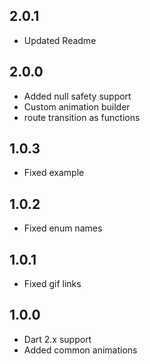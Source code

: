 ## 2.0.1
* Updated Readme

## 2.0.0
* Added null safety support
* Custom animation builder
* route transition as functions

## 1.0.3
* Fixed example

## 1.0.2

* Fixed enum names

## 1.0.1

* Fixed gif links

## 1.0.0

* Dart 2.x support
* Added common animations
